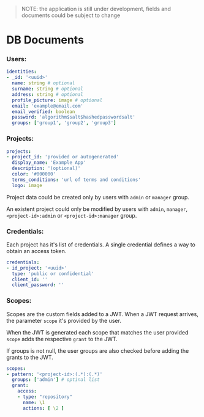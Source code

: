 > NOTE: the application is still under development, fields and documents could be subject to change
# DB Documents
### Users:
```yaml
identities:
- _id: '<uuid>'
  name: string # optional
  surname: string # optional
  address: string # optional
  profile_picture: image # optional
  email: 'example@email.com'
  email_verified: boolean
  password: 'algorithm$salt$hashedpasswordsalt'
  groups: ['group1', 'group2', 'group3']
```

### Projects:
```yaml
projects:
- project_id: 'provided or autogenerated'
  display_name: 'Example App'
  description: '(optional)'
  color: '#000000'
  terms_conditions: 'url of terms and conditions'
  logo: image
```
Project data could be created only by users with `admin` or `manager` group.

An existent project could only be modified by users with `admin`, `manager`, `<project-id>:admin` or `<project-id>:manager` group.

### Credentials:
Each project has it's list of credentials. A single credential defines a
way to obtain an access token.

```yaml
credentials:
- id_project: '<uuid>'
  type: 'public or confidential'
  client_id: ''
  client_password: ''
```

### Scopes:
Scopes are the custom fields added to a JWT. When a JWT request arrives,
the parameter `scope` it's provided by the user.

When the JWT is generated each scope that matches the user provided `scope` adds
the respective `grant` to the JWT.

If groups is not null, the user groups are also checked before adding the grants to the
JWT.

```yaml
scopes:
- pattern: '<project-id>:(.*):(.*)'
  groups: ['admin'] # optinal list
  grant:
    access:
    - type: "repository"
      name: \1
      actions: [ \2 ]
```
